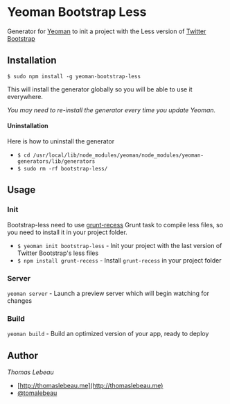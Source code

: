# Yeoman Bootstrap Less

Generator for [Yeoman](http://yeoman.io/) to init a project with the Less version of [Twitter Bootstrap](http://twitter.github.com/bootstrap/)

## Installation

`$ sudo npm install -g yeoman-bootstrap-less`

This will install the generator globally so you will be able to use it everywhere.

*You may need to re-install the generator every time you update Yeoman.*

#### Uninstallation

  Here is how to uninstall the generator

  * `$ cd /usr/local/lib/node_modules/yeoman/node_modules/yeoman-generators/lib/generators`
  * `$ sudo rm -rf bootstrap-less/`

## Usage

### Init

Bootstrap-less need to use [grunt-recess](https://github.com/sindresorhus/grunt-recess) Grunt task to compile less files, so you need to install it in your project folder.

* `$ yeoman init bootstrap-less` - Init your project with the last version of Twitter Bootstrap's less files
* `$ npm install grunt-recess`  - Install `grunt-recess` in your project folder

### Server

`yeoman server` - Launch a preview server which will begin watching for changes

### Build

`yeoman build` - Build an optimized version of your app, ready to deploy

## Author

*Thomas Lebeau*

* [http://thomaslebeau.me](http://thomaslebeau.me)
* [@tomalebeau](http://twitter.com/tomalebeau)

